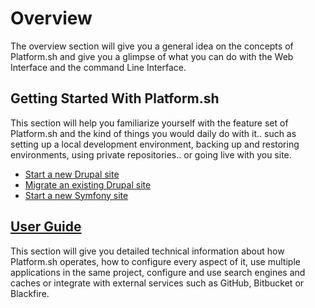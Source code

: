 # Overview

The overview section will give you a general idea on the concepts of Platform.sh
and give you a glimpse of what you can do with the Web Interface and the 
command Line Interface.

## Getting Started With Platform.sh

This section will help you familiarize yourself with the feature set of Platform.sh
and the kind of things you would daily do with it.. such as setting up a local
development environment, backing up and restoring environments, using private
repositories.. or going live with you site.

* [Start a new Drupal site](../drupal/)
* [Migrate an existing Drupal site](../drupal_migrate/)
* [Start a new Symfony site](../symfony/)

## [User Guide](../user_guide/)

This section will give you detailed technical information about how Platform.sh
operates, how to configure every aspect of it, use multiple applications in the 
same project, configure and use search engines and caches or integrate with external
services such as GitHub, Bitbucket or Blackfire.
